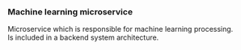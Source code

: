 ### **Machine learning microservice**  
Microservice which is responsible for machine learning processing.  
Is included in a backend system architecture.